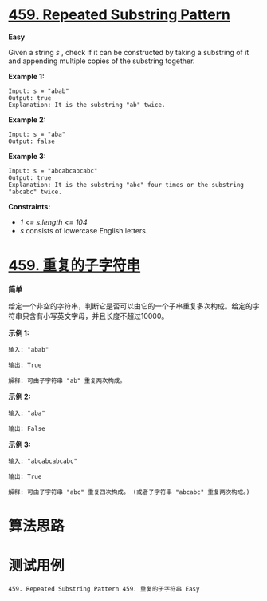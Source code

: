 # [459. Repeated Substring Pattern][enTitle]

**Easy**

Given a string  *s* , check if it can be constructed by taking a substring of it and appending multiple copies of the substring together.



**Example 1:** 

```
Input: s = "abab"
Output: true
Explanation: It is the substring "ab" twice.

```

**Example 2:** 

```
Input: s = "aba"
Output: false

```

**Example 3:** 

```
Input: s = "abcabcabcabc"
Output: true
Explanation: It is the substring "abc" four times or the substring "abcabc" twice.

```



**Constraints:** 

-  *1 <= s.length <= 104*  
-  *s*  consists of lowercase English letters.


# [459. 重复的子字符串][cnTitle]

**简单**

给定一个非空的字符串，判断它是否可以由它的一个子串重复多次构成。给定的字符串只含有小写英文字母，并且长度不超过10000。

**示例 1:** 

```
输入: "abab"

输出: True

解释: 可由子字符串 "ab" 重复两次构成。

```

**示例 2:** 

```
输入: "aba"

输出: False

```

**示例 3:** 

```
输入: "abcabcabcabc"

输出: True

解释: 可由子字符串 "abc" 重复四次构成。 (或者子字符串 "abcabc" 重复两次构成。)

```




# 算法思路

# 测试用例
```
459. Repeated Substring Pattern 459. 重复的子字符串 Easy
```

[enTitle]: https://leetcode.com/problems/repeated-substring-pattern/
[cnTitle]: https://leetcode-cn.com/problems/repeated-substring-pattern/
